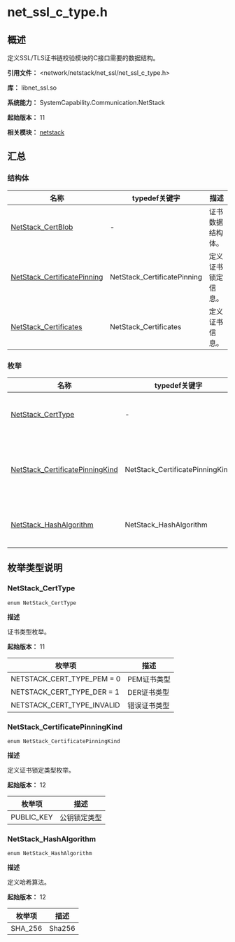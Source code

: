 # net_ssl_c_type.h

## 概述

定义SSL/TLS证书链校验模块的C接口需要的数据结构。

**引用文件：** <network/netstack/net_ssl/net_ssl_c_type.h>

**库：** libnet_ssl.so

**系统能力：** SystemCapability.Communication.NetStack

**起始版本：** 11

**相关模块：** [netstack](capi-netstack.md)

## 汇总

### 结构体

| 名称 | typedef关键字 | 描述 |
| -- | -- | -- |
| [NetStack_CertBlob](capi-netstack-netstack-certblob.md) | - | 证书数据结构体。 |
| [NetStack_CertificatePinning](capi-netstack-netstack-certificatepinning.md) | NetStack_CertificatePinning | 定义证书锁定信息。 |
| [NetStack_Certificates](capi-netstack-netstack-certificates.md) | NetStack_Certificates | 定义证书信息。 |

### 枚举

| 名称 | typedef关键字 | 描述 |
| -- | -- | -- |
| [NetStack_CertType](#netstack_certtype) | - | 证书类型枚举。 |
| [NetStack_CertificatePinningKind](#netstack_certificatepinningkind) | NetStack_CertificatePinningKind | 定义证书锁定类型枚举。 |
| [NetStack_HashAlgorithm](#netstack_hashalgorithm) | NetStack_HashAlgorithm | 定义哈希算法。 |


## 枚举类型说明

### NetStack_CertType

```
enum NetStack_CertType
```

**描述**

证书类型枚举。

**起始版本：** 11

| 枚举项 | 描述 |
| -- | -- |
| NETSTACK_CERT_TYPE_PEM = 0 | PEM证书类型 |
| NETSTACK_CERT_TYPE_DER = 1 | DER证书类型 |
| NETSTACK_CERT_TYPE_INVALID | 错误证书类型 |

### NetStack_CertificatePinningKind

```
enum NetStack_CertificatePinningKind
```

**描述**

定义证书锁定类型枚举。

**起始版本：** 12

| 枚举项 | 描述 |
| -- | -- |
| PUBLIC_KEY | 公钥锁定类型 |

### NetStack_HashAlgorithm

```
enum NetStack_HashAlgorithm
```

**描述**

定义哈希算法。

**起始版本：** 12

| 枚举项 | 描述 |
| -- | -- |
| SHA_256 | Sha256 |

